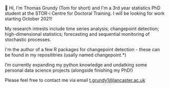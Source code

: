 👋 Hi, I'm Thomas Grundy (Tom for short) and I'm a 3rd year statistics PhD student at the STOR-i Centre for Doctoral Training. I will be looking for work starting October 2021!

My research intrests include time series analysis; changepoint detection; high-dimensional statistics; forecasting and sequential monitoring of stochastic processes. 

I'm the author of a few R packages for changepoint detection - these can be found in my reposititries (usally named changepoint.*)

I’m currently expanding my python knowledge and undatking some personal data science projects (alongside finishing my PhD!) 

Please feel free to contact me via email t.grundy1@lancaster.ac.uk

<!---
grundy95/grundy95 is a ✨ special ✨ repository because its `README.md` (this file) appears on your GitHub profile.
You can click the Preview link to take a look at your changes.
--->
